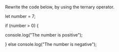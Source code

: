 Rewrite the code below, by using the ternary operator.

let number = 7;

if (number > 0) {

console.log("The number is positive");

} else console.log("The number is negative");
